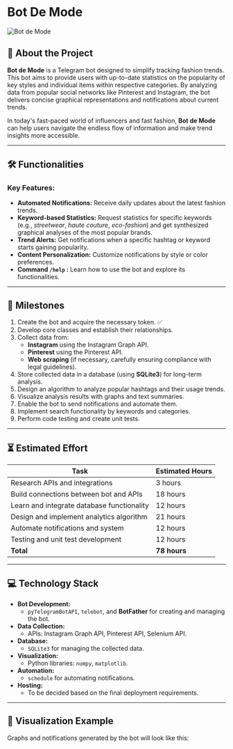 # Bot De Mode

![Bot de Mode](https://img.shields.io/badge/Telegram%20Bot-Fashion%20Trends-brightgreen)

## 📖 About the Project

**Bot de Mode** is a Telegram bot designed to simplify tracking fashion trends. This bot aims to provide users with up-to-date statistics on the popularity of key styles and individual items within respective categories. By analyzing data from popular social networks like Pinterest and Instagram, the bot delivers concise graphical representations and notifications about current trends. 

In today's fast-paced world of influencers and fast fashion, **Bot de Mode** can help users navigate the endless flow of information and make trend insights more accessible.

---

## 🛠️ Functionalities

### Key Features:
- **Automated Notifications:** Receive daily updates about the latest fashion trends.
- **Keyword-based Statistics:** Request statistics for specific keywords (e.g., *streetwear*, *haute couture*, *eco-fashion*) and get synthesized graphical analyses of the most popular brands.
- **Trend Alerts:** Get notifications when a specific hashtag or keyword starts gaining popularity.
- **Content Personalization:** Customize notifications by style or color preferences.
- **Command `/help` :** Learn how to use the bot and explore its functionalities.

---

## 📅 Milestones

1. Create the bot and acquire the necessary token. ✅
2. Develop core classes and establish their relationships.
3. Collect data from:
   - **Instagram** using the Instagram Graph API.
   - **Pinterest** using the Pinterest API.
   - **Web scraping** (if necessary, carefully ensuring compliance with legal guidelines).
4. Store collected data in a database (using **SQLite3**) for long-term analysis.
5. Design an algorithm to analyze popular hashtags and their usage trends.
6. Visualize analysis results with graphs and text summaries.
7. Enable the bot to send notifications and automate them.
8. Implement search functionality by keywords and categories.
9. Perform code testing and create unit tests.

---

## ⏳ Estimated Effort

| **Task**                                  | **Estimated Hours** |
|-------------------------------------------|----------------------|
| Research APIs and integrations            | 3 hours             |
| Build connections between bot and APIs    | 18 hours            |
| Learn and integrate database functionality| 12 hours            |
| Design and implement analytics algorithm  | 21 hours            |
| Automate notifications and system         | 12 hours            |
| Testing and unit test development         | 12 hours            |
| **Total**                                 | **78 hours**        |

---

## 💻 Technology Stack

- **Bot Development:**
  - `pyTelegramBotAPI`, `telebot`, and **BotFather** for creating and managing the bot.
- **Data Collection:**
  - APIs: Instagram Graph API, Pinterest API, Selenium API.
- **Database:**
  - `SQLite3` for managing the collected data.
- **Visualization:**
  - Python libraries: `numpy`, `matplotlib`.
- **Automation:**
  - `schedule` for automating notifications.
- **Hosting:**
  - To be decided based on the final deployment requirements.

---

## 🎨 Visualization Example

Graphs and notifications generated by the bot will look like this:

